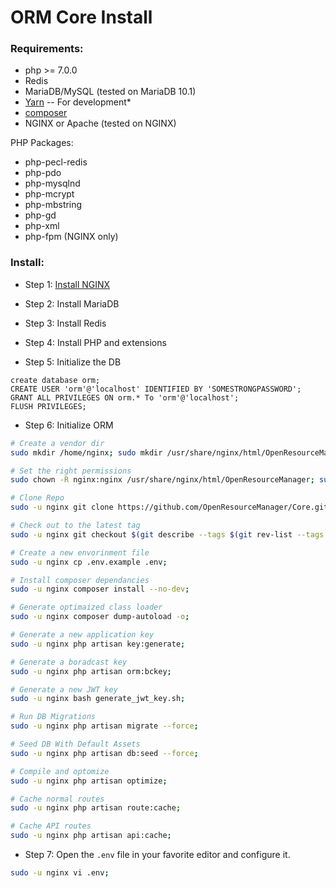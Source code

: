 # ORM Core Install

### Requirements:

- php >= 7.0.0
- Redis
- MariaDB/MySQL (tested on MariaDB 10.1)
- [Yarn](https://yarnpkg.com/) -- For development*
- [composer](https://getcomposer.org/)
- NGINX or Apache (tested on NGINX)

PHP Packages:

- php-pecl-redis
- php-pdo
- php-mysqlnd
- php-mcrypt
- php-mbstring
- php-gd
- php-xml
- php-fpm (NGINX only)

### Install:

* Step 1: [Install NGINX](https://github.com/MelonSmasher/NginxInstaller)

* Step 2: Install MariaDB

* Step 3: Install Redis

* Step 4: Install PHP and extensions

* Step 5: Initialize the DB

```mysql
create database orm;
CREATE USER 'orm'@'localhost' IDENTIFIED BY 'SOMESTRONGPASSWORD';
GRANT ALL PRIVILEGES ON orm.* To 'orm'@'localhost';
FLUSH PRIVILEGES;
```

* Step 6: Initialize ORM

```bash
# Create a vendor dir
sudo mkdir /home/nginx; sudo mkdir /usr/share/nginx/html/OpenResourceManager; cd /usr/share/nginx/html/OpenResourceManager;

# Set the right permissions
sudo chown -R nginx:nginx /usr/share/nginx/html/OpenResourceManager; sudo chown -R nginx:nginx /home/nginx;

# Clone Repo
sudo -u nginx git clone https://github.com/OpenResourceManager/Core.git; cd Core;

# Check out to the latest tag
sudo -u nginx git checkout $(git describe --tags $(git rev-list --tags --max-count=1));

# Create a new envorinment file
sudo -u nginx cp .env.example .env;

# Install composer dependancies
sudo -u nginx composer install --no-dev;

# Generate optimaized class loader
sudo -u nginx composer dump-autoload -o;

# Generate a new application key
sudo -u nginx php artisan key:generate;

# Generate a boradcast key
sudo -u nginx php artisan orm:bckey;

# Generate a new JWT key
sudo -u nginx bash generate_jwt_key.sh;

# Run DB Migrations
sudo -u nginx php artisan migrate --force;

# Seed DB With Default Assets
sudo -u nginx php artisan db:seed --force;

# Compile and optomize
sudo -u nginx php artisan optimize;

# Cache normal routes
sudo -u nginx php artisan route:cache;

# Cache API routes
sudo -u nginx php artisan api:cache;
```

* Step 7: Open the `.env` file in your favorite editor and configure it.

```bash
sudo -u nginx vi .env;
```
